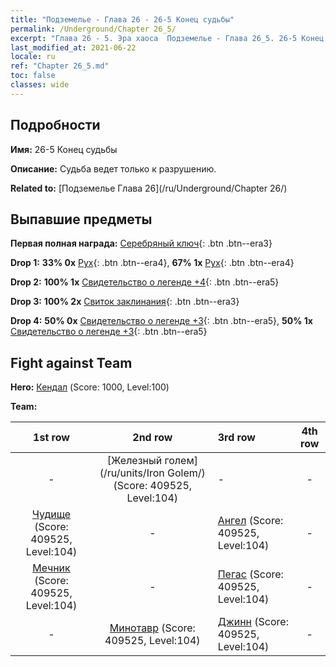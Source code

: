 ```yaml
---
title: "Подземелье - Глава 26 - 26-5 Конец судьбы"
permalink: /Underground/Chapter 26_5/
excerpt: "Глава 26 - 5. Эра хаоса  Подземелье - Глава 26_5. 26-5 Конец судьбы"
last_modified_at: 2021-06-22
locale: ru
ref: "Chapter 26_5.md"
toc: false
classes: wide
---
```


## Подробности

 **Имя:** 26-5 Конец судьбы

 **Описание:** Судьба ведет только к разрушению.

 **Related to:** [Подземелье Глава 26](/ru/Underground/Chapter 26/)

## Выпавшие предметы

 **Первая полная награда:** [Серебряный ключ](/ItemsRU/con_693/){: .btn .btn--era3}

 **Drop 1:** **33% 0x** [Рух](/ItemsRU/unt_221/){: .btn .btn--era4}, **67% 1x** [Рух](/ItemsRU/unt_221/){: .btn .btn--era4}

 **Drop 2:** **100% 1x** [Свидетельство о легенде +4](/ItemsRU/mat_95/){: .btn .btn--era5}

 **Drop 3:** **100% 2x** [Свиток заклинания](/ItemsRU/con_694/){: .btn .btn--era3}

 **Drop 4:** **50% 0x** [Свидетельство о легенде +3](/ItemsRU/mat_88/){: .btn .btn--era5}, **50% 1x** [Свидетельство о легенде +3](/ItemsRU/mat_88/){: .btn .btn--era5}


## Fight against Team
 **Hero:** [Кендал](/ru/heroes/Kendal/) (Score: 1000, Level:100)

 **Team:**


  | 1st row | 2nd row | 3rd row | 4th row |
  |:----:|:----:|:----|:----:|
  | - | [Железный голем](/ru/units/Iron Golem/) (Score: 409525, Level:104)  | - | - |
  | [Чудище](/ru/units/Behemoth/) (Score: 409525, Level:104)  | - | [Ангел](/ru/units/Angel/) (Score: 409525, Level:104)  | - |
  | [Мечник](/ru/units/Swordsman/) (Score: 409525, Level:104)  | - | [Пегас](/ru/units/Pegasus/) (Score: 409525, Level:104)  | - |
  | - | [Минотавр](/ru/units/Minotaur/) (Score: 409525, Level:104)  | [Джинн](/ru/units/Genie/) (Score: 409525, Level:104)  | - |


